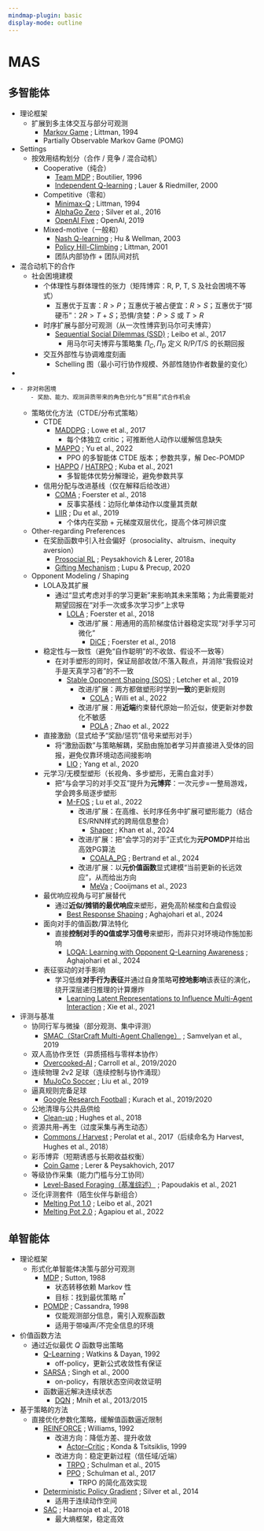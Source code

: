 ```yaml
---
mindmap-plugin: basic
display-mode: outline
---
```


# MAS

## 多智能体
- 理论框架
   - 扩展到多主体交互与部分可观测
      - [Markov Game](https://www.jmlr.org/papers/volume4/littman03a/littman03a.pdf) ; Littman, 1994
      - Partially Observable Markov Game (POMG)
- Settings
   - 按效用结构划分（合作 / 竞争 / 混合动机）
      - Cooperative（纯合）
         - [Team MDP](https://link.springer.com/chapter/10.1007/3-540-61380-2_18) ; Boutilier, 1996
         - [Independent Q-learning](https://link.springer.com/chapter/10.1007/3-540-45545-0_14) ; Lauer & Riedmiller, 2000
      - Competitive（零和）
         - [Minimax-Q](https://www.jmlr.org/papers/volume4/littman03a/littman03a.pdf) ; Littman, 1994
         - [AlphaGo Zero](https://www.nature.com/articles/nature24270) ; Silver et al., 2016
         - [OpenAI Five](https://arxiv.org/abs/1912.06680) ; OpenAI, 2019
      - Mixed-motive（一般和）
         - [Nash Q-learning](https://dl.acm.org/doi/10.1145/502512.502549) ; Hu & Wellman, 2003
         - [Policy Hill-Climbing](https://www.sciencedirect.com/science/article/pii/S0004370201001250) ; Littman, 2001
         - 团队内部协作 + 团队间对抗
- 混合动机下的合作
   - 社会困境建模
      - 个体理性与群体理性的张力（矩阵博弈：R, P, T, S 及社会困境不等式）
         - 互惠优于互害：$R>P$；互惠优于被占便宜：$R>S$；互惠优于“掷硬币”：$2R>T+S$；恐惧/贪婪：$P>S$ 或 $T>R$
      - 时序扩展与部分可观测（从一次性博弈到马尔可夫博弈）
         - [Sequential Social Dilemmas (SSD)](https://arxiv.org/abs/1702.03037) ; Leibo et al., 2017
            - 用马尔可夫博弈与策略集 $\Pi_C,\Pi_D$ 定义 R/P/T/S 的长期回报
      - 交互外部性与协调难度刻画
         - Schelling 图（最小可行协作规模、外部性随协作者数量的变化）
-
-
      - 非对称困境
         - 奖励、能力、观测异质带来的角色分化与“贸易”式合作机会
   - 策略优化方法（CTDE/分布式策略）
      - CTDE
         - [MADDPG](https://arxiv.org/abs/1706.02275) ; Lowe et al., 2017
            - 每个体独立 critic；可推断他人动作以缓解信息缺失
         - [MAPPO](https://arxiv.org/abs/2103.01955) ; Yu et al., 2022
            - PPO 的多智能体 CTDE 版本；参数共享，解 Dec-POMDP
         - [HAPPO](https://arxiv.org/abs/2109.11251) / [HATRPO](https://arxiv.org/abs/2109.11251) ; Kuba et al., 2021
            - 多智能体优势分解理论，避免参数共享
      - 信用分配与改进基线（仅在解释后给改进）
         - [COMA](https://arxiv.org/abs/1705.08926) ; Foerster et al., 2018
            - 反事实基线：边际化单体动作以度量其贡献
         - [LIIR](https://arxiv.org/abs/1906.10129) ; Du et al., 2019
            - 个体内在奖励 + 元梯度双层优化，提高个体可辨识度
   - Other-regarding Preferences
      - 在奖励函数中引入社会偏好（prosociality、altruism、inequity aversion）
         - [Prosocial RL](https://arxiv.org/abs/1707.02341) ; Peysakhovich & Lerer, 2018a
         - [Gifting Mechanism](https://arxiv.org/abs/2006.12044) ; Lupu & Precup, 2020
   - Opponent Modeling / Shaping
      - LOLA及其扩展
         - 通过“显式考虑对手的学习更新”来影响其未来策略；为此需要能对期望回报在“对手一次或多次学习步”上求导
            - [LOLA](https://arxiv.org/abs/1709.04326) ; Foerster et al., 2018
               - 改进/扩展：用通用的高阶梯度估计器稳定实现“对手学习可微化”
                  - [DiCE](https://arxiv.org/abs/1802.05098) ; Foerster et al., 2018
      - 稳定性与一致性（避免“自作聪明”的不收敛、假设不一致等）
         - 在对手塑形的同时，保证局部收敛/不落入鞍点，并消除“我假设对手是天真学习者”的不一致
            - [Stable Opponent Shaping (SOS)](https://arxiv.org/abs/1811.08469) ; Letcher et al., 2019
               - 改进/扩展：两方都做塑形时学到**一致**的更新规则
                  - [COLA](https://arxiv.org/abs/2209.07125) ; Willi et al., 2022
               - 改进/扩展：用**近端**约束替代原始一阶近似，使更新对参数化不敏感
                  - [POLA](https://openreview.net/forum?id=sq3jtWc2O1n) ; Zhao et al., 2022
      - 直接激励（显式给予“奖励/惩罚”信号来塑形对手）
         - 将“激励函数”与策略解耦，奖励由施加者学习并直接进入受体的回报，避免仅靠环境动态间接影响
            - [LIO](https://openreview.net/forum?id=j9kqa82Yqfm) ; Yang et al., 2020
      - 元学习/无模型塑形（长视角、多步塑形，无需白盒对手）
         - 把“与会学习的对手交互”提升为**元博弈**：一次元步=一整局游戏，学会跨多局逐步塑形
            - [M-FOS](https://openreview.net/forum?id=naY7Qqg8mO) ; Lu et al., 2022
               - 改进/扩展：在高维、长时序任务中扩展可塑形能力（结合ES/RNN样式的跨局信息整合）
                  - [Shaper](https://arxiv.org/abs/2402.01068) ; Khan et al., 2024
               - 改进/扩展：把“会学习的对手”正式化为**元POMDP**并给出高效PG算法
                  - [COALA_PG](https://arxiv.org/abs/2406.04378) ; Bertrand et al., 2024
               - 改进/扩展：以**元价值函数**显式建模“当前更新的长远效应”，从而给出方向
                  - [MeVa](https://arxiv.org/abs/2306.02338) ; Cooijmans et al., 2023
      - 最优响应视角与可扩展替代
         - 通过**近似/摊销的最优响应**来塑形，避免高阶梯度和白盒假设
            - [Best Response Shaping](https://arxiv.org/abs/2404.06519) ; Aghajohari et al., 2024
      - 面向对手的值函数/算法特化
         - 直接**控制对手的Q值或学习信号**来塑形，而非只对环境动作施加影响
            - [LOQA: Learning with Opponent Q-Learning Awareness](https://arxiv.org/abs/2406.02920) ; Aghajohari et al., 2024
      - 表征驱动的对手影响
         - 学习低维**对手行为表征**并通过自身策略**可控地影响**该表征的演化，绕开深层递归推理的计算爆炸
            - [Learning Latent Representations to Influence Multi-Agent Interaction](https://proceedings.mlr.press/v164/xie22a.html) ; Xie et al., 2021
- 评测与基准
   - 协同行军与微操（部分观测、集中评测）
      - [SMAC（StarCraft Multi-Agent Challenge）](https://arxiv.org/abs/1902.04043) ; Samvelyan et al., 2019
   - 双人高协作烹饪（异质搭档与零样本协作）
      - [Overcooked-AI](https://arxiv.org/abs/1910.05789) ; Carroll et al., 2019/2020
   - 连续物理 2v2 足球（连续控制与协作涌现）
      - [MuJoCo Soccer](https://arxiv.org/abs/1902.07151) ; Liu et al., 2019
   - 逼真规则完备足球
      - [Google Research Football](https://arxiv.org/pdf/1907.11180) ; Kurach et al., 2019/2020
   - 公地清理与公共品供给
      - [Clean-up](https://arxiv.org/abs/1803.08884) ; Hughes et al., 2018
   - 资源共用–再生（过度采集与再生动态）
      - [Commons / Harvest](https://arxiv.org/abs/1707.06600) ; Perolat et al., 2017（后续命名为 Harvest, Hughes et al., 2018）
   - 彩币博弈（短期诱惑与长期收益权衡）
      - [Coin Game](https://arxiv.org/abs/1707.01068) ; Lerer & Peysakhovich, 2017
   - 等级协作采集（能力门槛与分工协同）
      - [Level-Based Foraging（基准综述）](https://arxiv.org/abs/2006.07869) ; Papoudakis et al., 2021
   - 泛化评测套件（陌生伙伴与新组合）
      - [Melting Pot 1.0](https://proceedings.mlr.press/v139/leibo21a/leibo21a.pdf) ; Leibo et al., 2021
      - [Melting Pot 2.0](https://arxiv.org/abs/2211.02856) ; Agapiou et al., 2022

## 单智能体
- 理论框架
   - 形式化单智能体决策与部分可观测
      - [MDP](https://link.springer.com/article/10.1007/BF00992696) ; Sutton, 1988
         - 状态转移依赖 Markov 性
         - 目标：找到最优策略 $\pi^*$
      - [POMDP](https://www.sciencedirect.com/science/article/pii/S000437029800023X) ; Cassandra, 1998
         - 仅能观测部分信息，需引入观察函数
         - 适用于带噪声/不完全信息的环境
- 价值函数方法
   - 通过近似最优 $Q$ 函数导出策略
      - [Q-Learning](https://link.springer.com/article/10.1007/BF00992698) ; Watkins & Dayan, 1992
         - off-policy，更新公式收敛性有保证
      - [SARSA](https://dl.acm.org/doi/10.5555/645529.657617) ; Singh et al., 2000
         - on-policy，有限状态空间收敛证明
      - 函数逼近解决连续状态
         - [DQN](https://arxiv.org/abs/1312.5602) ; Mnih et al., 2013/2015
- 基于策略的方法
   - 直接优化参数化策略，缓解值函数逼近限制
      - [REINFORCE](https://dl.acm.org/doi/10.1145/138243.138273) ; Williams, 1992
         - 改进方向：降低方差、提升收敛
            - [Actor–Critic](https://papers.nips.cc/paper/1786-convergence-properties-of-policy-iteration) ; Konda & Tsitsiklis, 1999
         - 改进方向：稳定更新过程（信任域/近端）
            - [TRPO](https://arxiv.org/abs/1502.05477) ; Schulman et al., 2015
            - [PPO](https://arxiv.org/abs/1707.06347) ; Schulman et al., 2017
               - TRPO 的简化高效实现
      - [Deterministic Policy Gradient](https://proceedings.mlr.press/v32/silver14.pdf) ; Silver et al., 2014
         - 适用于连续动作空间
      - [SAC](https://arxiv.org/abs/1801.01290) ; Haarnoja et al., 2018
         - 最大熵框架，稳定高效